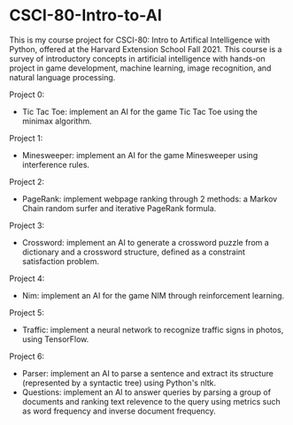 # CSCI-80-Intro-to-AI

This is my course project for CSCI-80: Intro to Artifical Intelligence with Python, offered at the Harvard Extension School Fall 2021.
This course is a survey of introductory concepts in artificial intelligence with hands-on project in game development, machine learning, image recognition, and natural language processing. 

Project 0:
* Tic Tac Toe: implement an AI for the game Tic Tac Toe using the minimax algorithm.

Project 1:
* Minesweeper: implement an AI for the game Minesweeper using interference rules.

Project 2:
* PageRank: implement webpage ranking through 2 methods: a Markov Chain random surfer and iterative PageRank formula.

Project 3:
* Crossword: implement an AI to generate a crossword puzzle from a dictionary and a crossword structure, defined as a constraint satisfaction problem. 

Project 4:
* Nim: implement an AI for the game NIM through reinforcement learning. 

Project 5:
* Traffic: implement a neural network to recognize traffic signs in photos, using TensorFlow. 

Project 6:
* Parser: implement an AI to parse a sentence and extract its structure (represented by a syntactic tree) using Python's nltk. 
* Questions: implement an AI to answer queries by parsing a group of documents and ranking text relevence to the query using metrics such as word frequency and inverse document frequency. 
